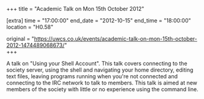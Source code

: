 +++
title = "Academic Talk on Mon 15th October 2012"

[extra]
time = "17:00:00"
end_date = "2012-10-15"
end_time = "18:00:00"
location = "H0.58"

original = "https://uwcs.co.uk/events/academic-talk-on-mon-15th-october-2012-1474489068673/"    
+++

A talk on "Using your Shell Account". This talk covers connecting to the society server, using the shell and navigating your home directory, editing text files, leaving programs running when you're not connected and connecting to the IRC network to talk to members. This talk is aimed at new members of the society with little or no experience using the command line.

